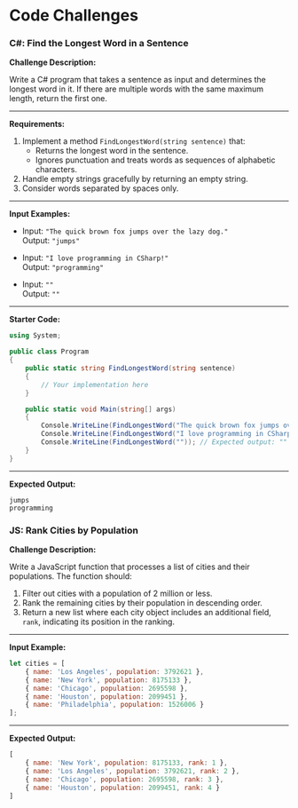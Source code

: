 # Code Challenges

### C#: Find the Longest Word in a Sentence

**Challenge Description:**

Write a C# program that takes a sentence as input and determines the longest word in it. If there are multiple words with the same maximum length, return the first one.

---

**Requirements:**

1. Implement a method `FindLongestWord(string sentence)` that:
   - Returns the longest word in the sentence.
   - Ignores punctuation and treats words as sequences of alphabetic characters.
2. Handle empty strings gracefully by returning an empty string.
3. Consider words separated by spaces only.

---

**Input Examples:**

- Input: `"The quick brown fox jumps over the lazy dog."`  
  Output: `"jumps"`  

- Input: `"I love programming in CSharp!"`  
  Output: `"programming"`

- Input: `""`  
  Output: `""`

---

**Starter Code:**

```csharp
using System;

public class Program
{
    public static string FindLongestWord(string sentence)
    {
        // Your implementation here
    }

    public static void Main(string[] args)
    {
        Console.WriteLine(FindLongestWord("The quick brown fox jumps over the lazy dog.")); // Expected output: "jumps"
        Console.WriteLine(FindLongestWord("I love programming in CSharp!")); // Expected output: "programming"
        Console.WriteLine(FindLongestWord("")); // Expected output: ""
    }
}
```

---

**Expected Output:**

```plaintext
jumps
programming

```

### JS: Rank Cities by Population

**Challenge Description:**

Write a JavaScript function that processes a list of cities and their populations. The function should:

1. Filter out cities with a population of 2 million or less.
2. Rank the remaining cities by their population in descending order.
3. Return a new list where each city object includes an additional field, `rank`, indicating its position in the ranking.

---

**Input Example:**

```javascript
let cities = [
    { name: 'Los Angeles', population: 3792621 },
    { name: 'New York', population: 8175133 },
    { name: 'Chicago', population: 2695598 },
    { name: 'Houston', population: 2099451 },
    { name: 'Philadelphia', population: 1526006 }
];
```

---

**Expected Output:**

```javascript
[
    { name: 'New York', population: 8175133, rank: 1 },
    { name: 'Los Angeles', population: 3792621, rank: 2 },
    { name: 'Chicago', population: 2695598, rank: 3 },
    { name: 'Houston', population: 2099451, rank: 4 }
]
```
